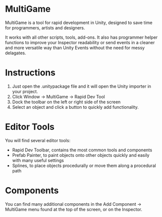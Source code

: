 # MultiGame
MultiGame is a tool for rapid development in Unity, designed to save time for programmers, artists and designers.

It works with all other scripts, tools, add-ons. It also has programmer helper functions to improve your Inspector readability or send events in a cleaner and more versatile way than Unity Events without the need for messy delagates.

# Instructions
1. Just open the .unitypackage file and it will open the Unity importer in your project.
2. Click Window -> MultiGame -> Rapid Dev Tool
3. Dock the toolbar on the left or right side of the screen
4. Select an object and click a button to quickly add functionality.

# Editor Tools
You will find several editor tools:
- Rapid Dev Toolbar, contains the most common tools and components
- Prefab Painter, to paint objects onto other objects quickly and easily with many useful settings
- Splines, to place objects procedurally or move them along a procedural path

# Components
You can find many additional components in the Add Component -> MultiGame menu found at the top of the screen, or on the Inspector.
